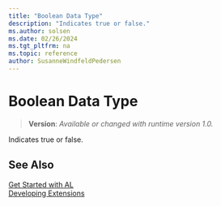 ```yaml
---
title: "Boolean Data Type"
description: "Indicates true or false."
ms.author: solsen
ms.date: 02/26/2024
ms.tgt_pltfrm: na
ms.topic: reference
author: SusanneWindfeldPedersen
---
```

[//]: # (START>DO_NOT_EDIT)
[//]: # (IMPORTANT:Do not edit any of the content between here and the END>DO_NOT_EDIT.)
[//]: # (Any modifications should be made in the .xml files in the ModernDev repo.)
# Boolean Data Type
> **Version**: _Available or changed with runtime version 1.0._

Indicates true or false.




[//]: # (IMPORTANT: END>DO_NOT_EDIT)



## See Also
[Get Started with AL](../../devenv-get-started.md)  
[Developing Extensions](../../devenv-dev-overview.md)  